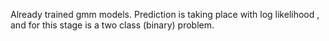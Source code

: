 
Already trained gmm models. Prediction is taking place with log likelihood , and for this stage is a two class (binary) problem.
